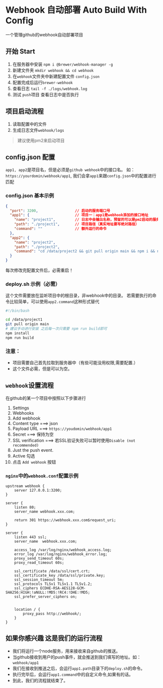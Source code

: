 # Webhook 自动部署 Auto Build With Config

一个管理github的webhook自动部署项目

## 开始 Start
1. 在服务器中安装 `npm i @brewer/webhook-manager -g`
2. 新建文件夹 `mkdir webhook && cd webhook`
3. 在`webhook`文件夹中新建配置文件 `config.json`
4. 配置完成后运行`brewer-webhook`
5. 查看日志 `tail -f ./logs/webhook.log`
6. 测试 `push`项目 查看日志中是否执行

## 项目启动流程
1. 读取配置中的文件
2. 生成日志文件`webhook/logs`
> 建议使用pm2来启动项目

## config.json 配置
`app1, app2`是项目名，但是必须是`github webhook`中的接口名。 如：`https://yourdomin/webhook/app1`,
我们会拿`app1`来跟`config.json`中的配置进行匹配

### config.json 基本示例
``` json
{
  "port": 3200,                 // 启动的服务端口号
  "app1": {                     // 项目一：app1是webhook添加的接口地址
    "name": "project1",         // 日志中会输出名称，预留的可以是pm2启动的服务名称
    "path": "./project1",       // 项目路径（真实地址要写绝对路径）
    "command": ""               // 额外运行的命令
  },
  "app2": {
    "name": "project2",
    "path": "./project2",
    "command": "cd /data/project2 && git pull origin main && npm i && npm run build"
  }
}
```
每次修改完配置文件后，必需重启！

### deploy.sh 示例（必需）
这个文件需要放在监听项目中的根目录，非webhook中的目录。
若需要执行的命令比较简单，可以使用`app2.command`这种形式替代

```bash
#!/bin/bash

cd /data/project1
git pull origin main
# 建议手动进行安装 之后每一次只需要 npm run build即可
npm install 
npm run build
```
### 注意：
- 项目需要自己首先拉取到服务器中（有些可能没用权限,需要配置.）
- 这个文件必需，但是可以为空。


## `webhook`设置流程
在github的某一个项目中按照以下步骤进行
1. Settings
2. Webhooks
3. Add webhook
4. Content type ===> json
5. Payload URL ===> `https://youdomin/webhook/app1`
6. Secret ===> 保持为空
7. SSL verification ===> 若SSL验证失败可以暂时使用`Disable (not recommended)`
8. Just the push event.
9. Active 勾选
10. 点击 `Add webhook` 按钮

### `nginx`中的`webhook.conf`配置示例

```
upstream webhook {
    server 127.0.0.1:3200;
}

server {
    listen 80;
    server_name webhook.xxx.com;
    
    return 301 https://webhook.xxx.com$request_uri;
}

server {
    listen 443 ssl;
    server_name  webhook.xxx.com;

    access_log /var/log/nginx/webhook_access.log;
    error_log /var/log/nginx/webhook_error.log;
    proxy_send_timeout 60s;
    proxy_read_timeout 60s;

    ssl_certificate /data/ssl/cert.crt;
    ssl_certificate_key /data/ssl/private.key;
    ssl_session_timeout 5m;
    ssl_protocols TLSv1 TLSv1.1 TLSv1.2;
    ssl_ciphers ECDHE-RSA-AES128-GCM-SHA256:HIGH:!aNULL:!MD5:!RC4:!DHE:!MD5;
    ssl_prefer_server_ciphers on;


    location / {
        proxy_pass http://webhook/;
    }
}
```

## 如果你感兴趣 这是我们的运行流程
- 我们将运行一个node服务，用来接收来自github的推送。
- 当github接收到用户的push事件，就会推送到我们填写的地址。如：`webhook/app1`
- 我们在接收到推送之后，会运行`app1.path`目录下的`deploy.sh`的命令。
- 执行完毕后，会运行`app1.command`中的自定义命令,如果有的话。
- 到此，我们的流程就结束了。
